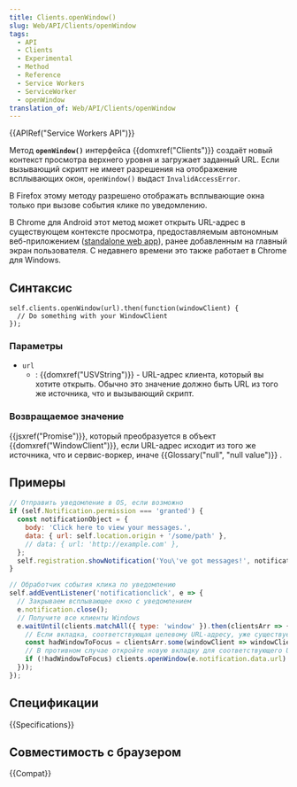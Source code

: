 ```yaml
---
title: Clients.openWindow()
slug: Web/API/Clients/openWindow
tags:
  - API
  - Clients
  - Experimental
  - Method
  - Reference
  - Service Workers
  - ServiceWorker
  - openWindow
translation_of: Web/API/Clients/openWindow
---
```


{{APIRef("Service Workers API")}}

Метод **`openWindow()`** интерфейса {{domxref("Clients")}} создаёт новый контекст просмотра верхнего уровня и загружает заданный URL. Если вызывающий скрипт не имеет разрешения на отображение всплывающих окон, `openWindow()` выдаст `InvalidAccessError`.

В Firefox этому методу разрешено отображать всплывающие окна только при вызове события клике по уведомлению.

В Chrome для Android этот метод может открыть URL-адрес в существующем контексте просмотра, предоставляемым автономным веб-приложением ([standalone web app](/ru/docs/Web/Progressive_web_apps)), ранее добавленным на главный экран пользователя. С недавнего времени это также работает в Chrome для Windows.

## Синтаксис

```
self.clients.openWindow(url).then(function(windowClient) {
  // Do something with your WindowClient
});
```

### Параметры

- `url`
  - : {{domxref("USVString")}} - URL-адрес клиента, который вы хотите открыть. Обычно это значение должно быть URL из того же источника, что и вызывающий скрипт.

### Возвращаемое значение

{{jsxref("Promise")}}, который преобразуется в объект {{domxref("WindowClient")}}, если URL-адрес исходит из того же источника, что и сервис-воркер, иначе {{Glossary("null", "null value")}} .

## Примеры

```js
// Отправить уведомление в OS, если возможно
if (self.Notification.permission === 'granted') {
  const notificationObject = {
    body: 'Click here to view your messages.',
    data: { url: self.location.origin + '/some/path' },
    // data: { url: 'http://example.com' },
  };
  self.registration.showNotification('You\'ve got messages!', notificationObject);
}

// Обработчик события клика по уведомлению
self.addEventListener('notificationclick', e => {
  // Закрываем всплывающее окно с уведомлением
  e.notification.close();
  // Получите все клиенты Windows
  e.waitUntil(clients.matchAll({ type: 'window' }).then(clientsArr => {
    // Если вкладка, соответствующая целевому URL-адресу, уже существует, сфокусируйтесь на ней;
    const hadWindowToFocus = clientsArr.some(windowClient => windowClient.url === e.notification.data.url ? (windowClient.focus(), true) : false);
    // В противном случае откройте новую вкладку для соответствующего URL-адреса и сфокусируйте её.
    if (!hadWindowToFocus) clients.openWindow(e.notification.data.url).then(windowClient => windowClient ? windowClient.focus() : null);
  }));
});
```

## Спецификации

{{Specifications}}

## Совместимость с браузером

{{Compat}}
